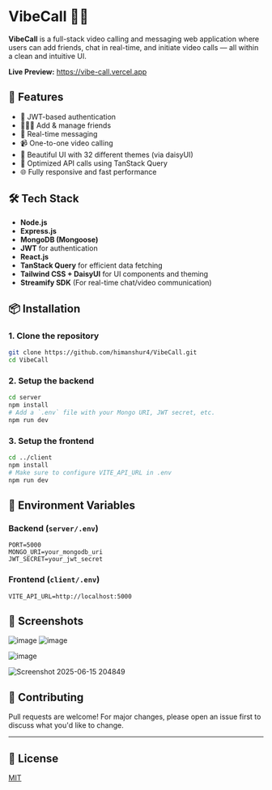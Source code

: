 


# VibeCall 🎥💬

**VibeCall** is a full-stack video calling and messaging web application where users can add friends, chat in real-time, and initiate video calls — all within a clean and intuitive UI.

**Live Preview:** https://vibe-call.vercel.app

## 🚀 Features

- 🔐 JWT-based authentication
- 🧑‍🤝‍🧑 Add & manage friends
- 💬 Real-time messaging
- 📹 One-to-one video calling
- 🌙 Beautiful UI with 32 different themes (via daisyUI)
- 📡 Optimized API calls using TanStack Query
- 🌐 Fully responsive and fast performance

## 🛠️ Tech Stack

- **Node.js**
- **Express.js**
- **MongoDB (Mongoose)**
- **JWT** for authentication
- **React.js**
- **TanStack Query** for efficient data fetching
- **Tailwind CSS + DaisyUI** for UI components and theming
- **Streamify SDK** (For real-time chat/video communication)


## 📦 Installation

### 1. Clone the repository
```bash
git clone https://github.com/himanshur4/VibeCall.git
cd VibeCall
```

### 2. Setup the backend
```bash
cd server
npm install
# Add a `.env` file with your Mongo URI, JWT secret, etc.
npm run dev
```

### 3. Setup the frontend
```bash
cd ../client
npm install
# Make sure to configure VITE_API_URL in .env
npm run dev
```

## 🔐 Environment Variables

### Backend (`server/.env`)
```
PORT=5000
MONGO_URI=your_mongodb_uri
JWT_SECRET=your_jwt_secret
```

### Frontend (`client/.env`)
```
VITE_API_URL=http://localhost:5000
```

## 📸 Screenshots

![image](https://github.com/user-attachments/assets/8ff274a7-5759-49eb-a4c1-a73a332aa0cc)
![image](https://github.com/user-attachments/assets/36c6eedb-f2ae-4649-8daf-d5d30c0dbea5)


![image](https://github.com/user-attachments/assets/a2adb48d-2e79-4465-9a70-a9befb23db55)


![Screenshot 2025-06-15 204849](https://github.com/user-attachments/assets/935add4e-8977-4de6-afb8-43d6dc8c47dc)






## 🙌 Contributing

Pull requests are welcome! For major changes, please open an issue first to discuss what you'd like to change.

---

## 📄 License

[MIT](LICENSE)


